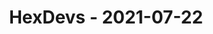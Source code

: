 ---
layout: post
title: HexDevs - 2021-07-22
datetime: '2021-07-22T18:00:00-07:00'
name: HexDevs
external_url: https://meetingplace.io/hexdevs/events/6316
online_event: true
year_month: 2021-07
---